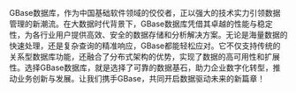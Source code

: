 GBase数据库，作为中国基础软件领域的佼佼者，正以强大的技术实力引领数据管理的新潮流。在大数据时代背景下，GBase数据库凭借其卓越的性能与稳定性，为各行业用户提供高效、安全的数据存储和分析解决方案。无论是海量数据的快速处理，还是复杂查询的精准响应，GBase都能轻松应对。它不仅支持传统的关系型数据库功能，还融合了分布式架构的优势，实现了数据的高可用性和扩展性。选择GBase数据库，就是选择了可靠的数据基石，助力企业数字化转型，推动业务创新与发展。让我们携手GBase，共同开启数据驱动未来的新篇章！